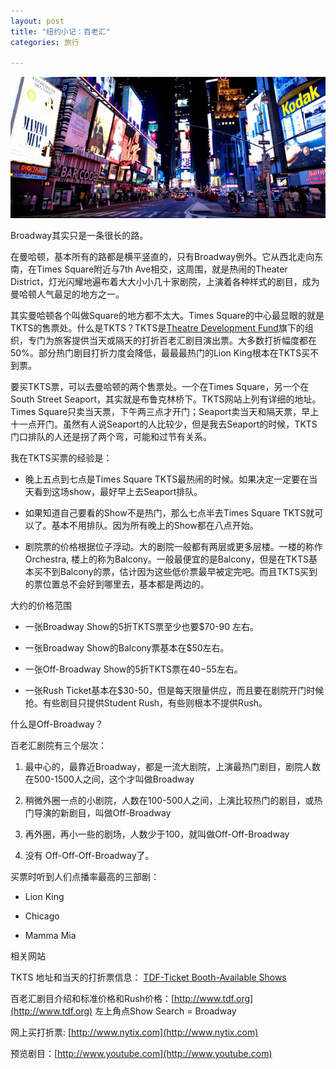 ```yaml
---
layout: post
title: "纽约小记：百老汇"
categories: 旅行

---
```

![](/images/broadway-header.jpg)

Broadway其实只是一条很长的路。

在曼哈顿，基本所有的路都是横平竖直的，只有Broadway例外。它从西北走向东南，在Times Square附近与7th Ave相交，这周围，就是热闹的Theater District，灯光闪耀地遍布着大大小小几十家剧院，上演着各种样式的剧目，成为曼哈顿人气最足的地方之一。

其实曼哈顿各个叫做Square的地方都不太大。Times Square的中心最显眼的就是TKTS的售票处。什么是TKTS？TKTS是[Theatre Development Fund](http://www.tdf.org)旗下的组织，专门为旅客提供当天或隔天的打折百老汇剧目演出票。大多数打折幅度都在50%。部分热门剧目打折力度会降低，最最最热门的Lion King根本在TKTS买不到票。

要买TKTS票，可以去曼哈顿的两个售票处。一个在Times Square，另一个在South Street Seaport，其实就是布鲁克林桥下。TKTS网站上列有详细的地址。Times Square只卖当天票，下午两三点才开门；Seaport卖当天和隔天票，早上十一点开门。虽然有人说Seaport的人比较少，但是我去Seaport的时候，TKTS门口排队的人还是拐了两个弯，可能和过节有关系。

我在TKTS买票的经验是：

- 晚上五点到七点是Times Square TKTS最热闹的时候。如果决定一定要在当天看到这场show，最好早上去Seaport排队。

- 如果知道自己要看的Show不是热门，那么七点半去Times Square TKTS就可以了。基本不用排队。因为所有晚上的Show都在八点开始。

- 剧院票的价格根据位子浮动。大的剧院一般都有两层或更多层楼。一楼的称作Orchestra, 楼上的称为Balcony。一般最便宜的是Balcony，但是在TKTS基本买不到Balcony的票，估计因为这些低价票最早被定完吧。而且TKTS买到的票位置总不会好到哪里去，基本都是两边的。

大约的价格范围

- 一张Broadway Show的5折TKTS票至少也要$70-90 左右。

- 一张Broadway Show的Balcony票基本在$50左右。

- 一张Off-Broadway Show的5折TKTS票在$40-$55左右。

- 一张Rush Ticket基本在$30-50，但是每天限量供应，而且要在剧院开门时候抢。有些剧目只提供Student Rush，有些则根本不提供Rush。

什么是Off-Broadway？

百老汇剧院有三个层次：

1. 最中心的，最靠近Broadway，都是一流大剧院，上演最热门剧目，剧院人数在500-1500人之间，这个才叫做Broadway

2. 稍微外圈一点的小剧院，人数在100-500人之间，上演比较热门的剧目，或热门导演的新剧目，叫做Off-Broadway

3. 再外圈，再小一些的剧场，人数少于100，就叫做Off-Off-Broadway

4. 没有 Off-Off-Off-Broadway了。

买票时听到人们点播率最高的三部剧：

- Lion King

- Chicago

- Mamma Mia

相关网站

TKTS 地址和当天的打折票信息： [TDF-Ticket Booth-Available Shows](https://www.tdf.org/nyc/81/Available-Shows)

百老汇剧目介绍和标准价格和Rush价格：[http://www.tdf.org](http://www.tdf.org) 左上角点Show Search = Broadway

网上买打折票: [http://www.nytix.com](http://www.nytix.com)

预览剧目：[http://www.youtube.com](http://www.youtube.com)